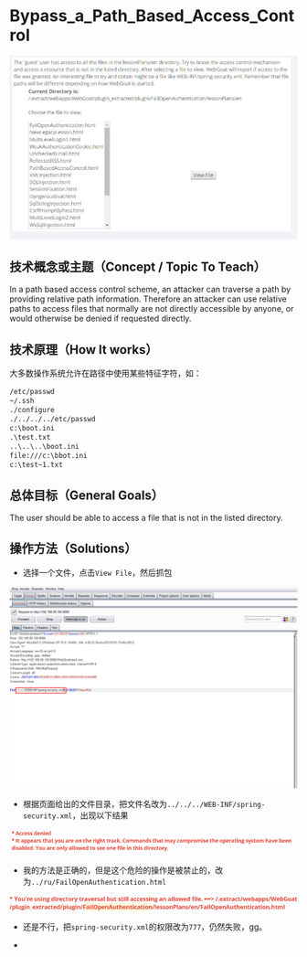 # Bypass_a_Path_Based_Access_Control
![](https://github.com/Anthem9/vnote/raw/master/vnotebook/WebGoat/Access_Control_Flaws/_v_images/_1525273137_22137.png)
## 技术概念或主题（Concept / Topic To Teach）
In a path based access control scheme, an attacker can traverse a path by providing relative path information. Therefore an attacker can use relative paths to access files that normally are not directly accessible by anyone, or would otherwise be denied if requested directly. 
## 技术原理（How It works）
大多数操作系统允许在路径中使用某些特征字符，如：
```
/etc/passwd
~/.ssh
./configure
./../../../etc/passwd
c:\boot.ini
.\test.txt
..\..\..\boot.ini
file:///c:\bbot.ini
c:\test~1.txt
```
## 总体目标（General Goals）
The user should be able to access a file that is not in the listed directory.
## 操作方法（Solutions）
* 选择一个文件，点击``View File``，然后抓包

![](https://github.com/Anthem9/vnote/raw/master/vnotebook/WebGoat/Access_Control_Flaws/_v_images/_1525274080_5639.png)

* 根据页面给出的文件目录，把文件名改为``../../../WEB-INF/spring-security.xml``，出现以下结果

![](https://github.com/Anthem9/vnote/raw/master/vnotebook/WebGoat/Access_Control_Flaws/_v_images/_1525274191_21917.png)

* 我的方法是正确的，但是这个危险的操作是被禁止的，改为``../ru/FailOpenAuthentication.html``

![](https://github.com/Anthem9/vnote/raw/master/vnotebook/WebGoat/Access_Control_Flaws/_v_images/_1525274852_29261.png)

* 还是不行，把``spring-security.xml``的权限改为``777``，仍然失败，gg。

* 